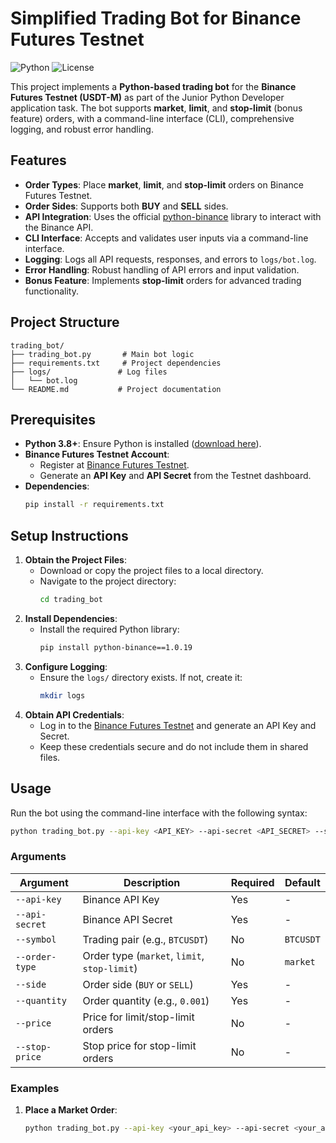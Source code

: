 # Simplified Trading Bot for Binance Futures Testnet

![Python](https://img.shields.io/badge/Python-3.8%2B-blue)
![License](https://img.shields.io/badge/License-MIT-green)

This project implements a **Python-based trading bot** for the **Binance Futures Testnet (USDT-M)** as part of the Junior Python Developer application task. The bot supports **market**, **limit**, and **stop-limit** (bonus feature) orders, with a command-line interface (CLI), comprehensive logging, and robust error handling.

## Features

- **Order Types**: Place **market**, **limit**, and **stop-limit** orders on Binance Futures Testnet.
- **Order Sides**: Supports both **BUY** and **SELL** sides.
- **API Integration**: Uses the official [python-binance](https://python-binance.readthedocs.io/) library to interact with the Binance API.
- **CLI Interface**: Accepts and validates user inputs via a command-line interface.
- **Logging**: Logs all API requests, responses, and errors to `logs/bot.log`.
- **Error Handling**: Robust handling of API errors and input validation.
- **Bonus Feature**: Implements **stop-limit** orders for advanced trading functionality.

## Project Structure

```
trading_bot/
├── trading_bot.py       # Main bot logic
├── requirements.txt     # Project dependencies
├── logs/               # Log files
│   └── bot.log
└── README.md           # Project documentation
```

## Prerequisites

- **Python 3.8+**: Ensure Python is installed ([download here](https://www.python.org/downloads/)).
- **Binance Futures Testnet Account**:
  - Register at [Binance Futures Testnet](https://testnet.binancefuture.com).
  - Generate an **API Key** and **API Secret** from the Testnet dashboard.
- **Dependencies**:
  ```bash
  pip install -r requirements.txt
  ```

## Setup Instructions

1. **Obtain the Project Files**:
   - Download or copy the project files to a local directory.
   - Navigate to the project directory:
     ```bash
     cd trading_bot
     ```
2. **Install Dependencies**:
   - Install the required Python library:
     ```bash
     pip install python-binance==1.0.19
     ```
3. **Configure Logging**:
   - Ensure the `logs/` directory exists. If not, create it:
     ```bash
     mkdir logs
     ```
4. **Obtain API Credentials**:
   - Log in to the [Binance Futures Testnet](https://testnet.binancefuture.com) and generate an API Key and Secret.
   - Keep these credentials secure and do not include them in shared files.

## Usage

Run the bot using the command-line interface with the following syntax:

```bash
python trading_bot.py --api-key <API_KEY> --api-secret <API_SECRET> --symbol <SYMBOL> --order-type <ORDER_TYPE> --side <SIDE> --quantity <QUANTITY> [--price <PRICE>] [--stop-price <STOP_PRICE>]
```

### Arguments

| Argument       | Description                                   | Required | Default      |
|----------------|-----------------------------------------------|----------|--------------|
| `--api-key`    | Binance API Key                              | Yes      | -            |
| `--api-secret` | Binance API Secret                           | Yes      | -            |
| `--symbol`     | Trading pair (e.g., `BTCUSDT`)               | No       | `BTCUSDT`    |
| `--order-type` | Order type (`market`, `limit`, `stop-limit`) | No       | `market`     |
| `--side`       | Order side (`BUY` or `SELL`)                 | Yes      | -            |
| `--quantity`   | Order quantity (e.g., `0.001`)               | Yes      | -            |
| `--price`      | Price for limit/stop-limit orders            | No       | -            |
| `--stop-price` | Stop price for stop-limit orders             | No       | -            |

### Examples

1. **Place a Market Order**:
   ```bash
   python trading_bot.py --api-key <your_api_key> --api-secret <your_api_secret> --symbol BTCUSDT --order-type market --
